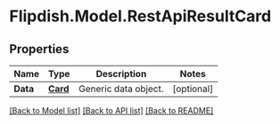 # Flipdish.Model.RestApiResultCard
## Properties

Name | Type | Description | Notes
------------ | ------------- | ------------- | -------------
**Data** | [**Card**](Card.md) | Generic data object. | [optional] 

[[Back to Model list]](../README.md#documentation-for-models) [[Back to API list]](../README.md#documentation-for-api-endpoints) [[Back to README]](../README.md)

